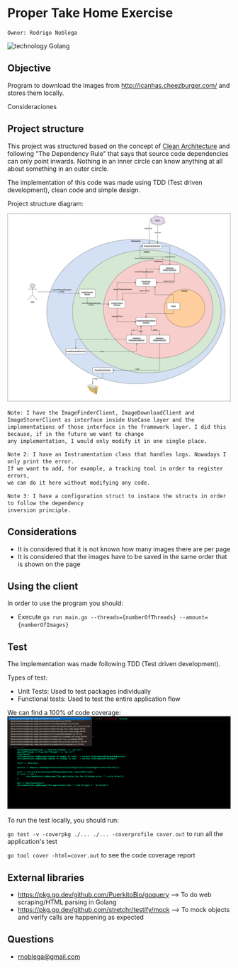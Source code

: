 # Proper Take Home Exercise

```
Owner: Rodrigo Noblega
```

![technology Golang](https://img.shields.io/badge/technology-Golang-blue.svg)


## Objective

Program to download the images from http://icanhas.cheezburger.com/ and stores them locally.

Consideraciones


## Project structure

This project was structured based on the concept of [Clean Architecture](https://blog.cleancoder.com/uncle-bob/2012/08/13/the-clean-architecture.html) and following "The Dependency Rule" that says that source code dependencies can only point inwards. Nothing in an inner circle can know anything at all about something in an outer circle.

The implementation of this code was made using TDD (Test driven development), clean code and simple design.

Project structure diagram:

![](static/Proper_Diagram.png)

```
Note: I have the ImageFinderClient, ImageDownloadClient and ImageStorerClient as interface inside UseCase layer and the 
implementations of those interface in the framework layer. I did this because, if in the future we want to change 
any implementation, I would only modify it in one single place.
```

```
Note 2: I have an Instrumentation class that handles logs. Nowadays I only print the error. 
If we want to add, for example, a tracking tool in order to register errors, 
we can do it here without modifying any code.
```

```
Note 3: I have a configuration struct to instace the structs in order to follow the dependency
inversion principle.
```

## Considerations

- It is considered that it is not known how many images there are per page
- It is considered that the images have to be saved in the same order that is shown on the page

## Using the client

In order to use the program you should:

- Execute `go run main.go --threads={numberOfThreads} --amount={numberOfImages}`


## Test

The implementation was made following TDD (Test driven development).

Types of test:
* Unit Tests: Used to test packages individually
* Functional tests: Used to test the entire application flow

We can find a 100% of code coverage:
![](static/Code_Coverage.png)

To run the test locally, you should run:

`go test -v -coverpkg ./... ./... -coverprofile cover.out` to run all the application's test

`go tool cover -html=cover.out` to see the code coverage report


## External libraries
* https://pkg.go.dev/github.com/PuerkitoBio/goquery --> To do web scraping/HTML parsing in Golang
* https://pkg.go.dev/github.com/stretchr/testify/mock --> To mock objects and verify calls are happening as expected


## Questions

* [rnoblega@gmail.com](rnoblega@gmail.com)
